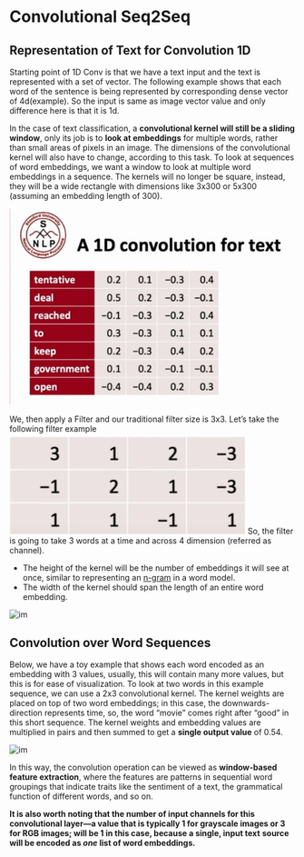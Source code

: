 # Convolutional Seq2Seq



## Representation of Text for Convolution 1D

Starting point of 1D Conv is that we have a text input and the text is represented with a set of vector. The following example shows that each word of the sentence is being represented by corresponding dense vector of 4d(example). So the input is same as image vector value and only difference here is that it is 1d.

In the case of text classification, a **convolutional kernel will still  be a sliding window**, only its job is to **look at embeddings** for multiple  words, rather than small areas of pixels in an image. The dimensions of  the convolutional kernel will also have to change, according to this  task. To look at sequences of word embeddings, we want a window to look  at multiple word embeddings in a sequence. The kernels will no longer be  square, instead, they will be a wide rectangle with dimensions like  3x300 or 5x300 (assuming an embedding length of 300).

![image](https://github.com/amitkml/END-NLP-Projects/blob/main/Convolutional%20Seq2Seq/src/Conv1d_Text.JPG?raw=true)

We, then apply a Filter and our traditional filter size is 3x3. Let’s take the following filter example ![im](https://github.com/amitkml/END-NLP-Projects/blob/main/Convolutional%20Seq2Seq/src/filter.JPG?raw=true)
So, the filter is going to take 3 words at a time and across 4 dimension (referred as channel).

- The height of the kernel will be the number of embeddings it will see at once, similar to representing an [n-gram](https://en.wikipedia.org/wiki/N-gram) in a word model.
- The width of the kernel should span the length of an entire word embedding.

![im](https://cezannec.github.io/assets/cnn_text/conv_dimensions.png)

## Convolution over Word Sequences

Below, we have a toy example that shows each word encoded as an embedding with 3 values, usually, this will contain many more values, but this is for ease of visualization. To look at two words in this example sequence, we can use a 2x3 convolutional kernel. The kernel weights are placed on top of two word 
embeddings; in this case, the downwards-direction represents time, so, the word “movie” comes right after “good” in this short sequence. The kernel weights and embedding values are multiplied in pairs and then 
summed to get a **single output value** of 0.54.

![im](https://cezannec.github.io/assets/cnn_text/conv_kernel_operation.gif)

In this way, the convolution operation can be viewed as **window-based feature extraction**,
where the features are patterns in sequential word groupings that indicate traits like the sentiment of a text, the grammatical function of different words, and so on.

**It is also worth noting that the number of input channels for this convolutional layer—a value that is typically 1 for grayscale images or 3 for RGB images; will be 1 in this case, because a single, input text** **source will be encoded as *one* list of word embeddings.**







